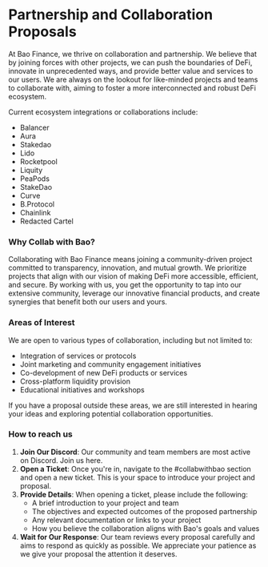 # Partnership and Collaboration Proposals

At Bao Finance, we thrive on collaboration and partnership. We believe that by joining forces with other projects, we can push the boundaries of DeFi, innovate in unprecedented ways, and provide better value and services to our users. We are always on the lookout for like-minded projects and teams to collaborate with, aiming to foster a more interconnected and robust DeFi ecosystem.

Current ecosystem integrations or collaborations include:

* Balancer
* Aura
* Stakedao
* Lido
* Rocketpool
* Liquity
* PeaPods
* StakeDao
* Curve
* B.Protocol
* Chainlink
* Redacted Cartel

### Why Collab with Bao?

Collaborating with Bao Finance means joining a community-driven project committed to transparency, innovation, and mutual growth. We prioritize projects that align with our vision of making DeFi more accessible, efficient, and secure. By working with us, you get the opportunity to tap into our extensive community, leverage our innovative financial products, and create synergies that benefit both our users and yours.

### Areas of Interest

We are open to various types of collaboration, including but not limited to:

* Integration of services or protocols
* Joint marketing and community engagement initiatives
* Co-development of new DeFi products or services
* Cross-platform liquidity provision
* Educational initiatives and workshops

If you have a proposal outside these areas, we are still interested in hearing your ideas and exploring potential collaboration opportunities.

### How to reach us

1. **Join Our Discord**: Our community and team members are most active on Discord. Join us here.
2. **Open a Ticket**: Once you're in, navigate to the #collabwithbao section and open a new ticket. This is your space to introduce your project and proposal.
3. **Provide Details**: When opening a ticket, please include the following:
   * A brief introduction to your project and team
   * The objectives and expected outcomes of the proposed partnership
   * Any relevant documentation or links to your project
   * How you believe the collaboration aligns with Bao's goals and values
4. **Wait for Our Response**: Our team reviews every proposal carefully and aims to respond as quickly as possible. We appreciate your patience as we give your proposal the attention it deserves.
